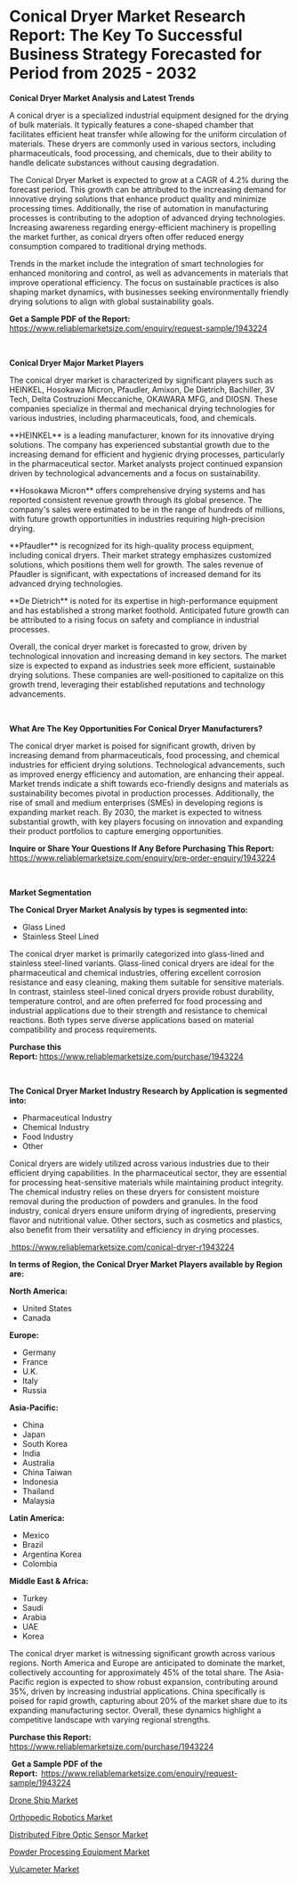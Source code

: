 <p><h1>Conical Dryer Market Research Report: The Key To Successful Business Strategy Forecasted for Period from 2025 - 2032</h1></p><p><strong>Conical Dryer Market Analysis and Latest Trends</strong></p>
<p><p>A conical dryer is a specialized industrial equipment designed for the drying of bulk materials. It typically features a cone-shaped chamber that facilitates efficient heat transfer while allowing for the uniform circulation of materials. These dryers are commonly used in various sectors, including pharmaceuticals, food processing, and chemicals, due to their ability to handle delicate substances without causing degradation.</p><p>The Conical Dryer Market is expected to grow at a CAGR of 4.2% during the forecast period. This growth can be attributed to the increasing demand for innovative drying solutions that enhance product quality and minimize processing times. Additionally, the rise of automation in manufacturing processes is contributing to the adoption of advanced drying technologies. Increasing awareness regarding energy-efficient machinery is propelling the market further, as conical dryers often offer reduced energy consumption compared to traditional drying methods. </p><p>Trends in the market include the integration of smart technologies for enhanced monitoring and control, as well as advancements in materials that improve operational efficiency. The focus on sustainable practices is also shaping market dynamics, with businesses seeking environmentally friendly drying solutions to align with global sustainability goals.</p></p>
<p><strong>Get a Sample PDF of the Report:&nbsp;</strong> <a href="https://www.reliablemarketsize.com/enquiry/request-sample/1943224?utm_campaign=2008&utm_medium=2&utm_source=Github&utm_content=ia&utm_term=10042025&utm_id=conical-dryer">https://www.reliablemarketsize.com/enquiry/request-sample/1943224</a></p>
<p>&nbsp;</p>
<p><strong>Conical Dryer Major Market Players</strong></p>
<p><p>The conical dryer market is characterized by significant players such as HEINKEL, Hosokawa Micron, Pfaudler, Amixon, De Dietrich, Bachiller, 3V Tech, Delta Costruzioni Meccaniche, OKAWARA MFG, and DIOSN. These companies specialize in thermal and mechanical drying technologies for various industries, including pharmaceuticals, food, and chemicals.</p><p>**HEINKEL** is a leading manufacturer, known for its innovative drying solutions. The company has experienced substantial growth due to the increasing demand for efficient and hygienic drying processes, particularly in the pharmaceutical sector. Market analysts project continued expansion driven by technological advancements and a focus on sustainability.</p><p>**Hosokawa Micron** offers comprehensive drying systems and has reported consistent revenue growth through its global presence. The company's sales were estimated to be in the range of hundreds of millions, with future growth opportunities in industries requiring high-precision drying.</p><p>**Pfaudler** is recognized for its high-quality process equipment, including conical dryers. Their market strategy emphasizes customized solutions, which positions them well for growth. The sales revenue of Pfaudler is significant, with expectations of increased demand for its advanced drying technologies.</p><p>**De Dietrich** is noted for its expertise in high-performance equipment and has established a strong market foothold. Anticipated future growth can be attributed to a rising focus on safety and compliance in industrial processes.</p><p>Overall, the conical dryer market is forecasted to grow, driven by technological innovation and increasing demand in key sectors. The market size is expected to expand as industries seek more efficient, sustainable drying solutions. These companies are well-positioned to capitalize on this growth trend, leveraging their established reputations and technology advancements.</p></p>
<p>&nbsp;</p>
<p><strong>What Are The Key Opportunities For Conical Dryer Manufacturers?</strong></p>
<p><p>The conical dryer market is poised for significant growth, driven by increasing demand from pharmaceuticals, food processing, and chemical industries for efficient drying solutions. Technological advancements, such as improved energy efficiency and automation, are enhancing their appeal. Market trends indicate a shift towards eco-friendly designs and materials as sustainability becomes pivotal in production processes. Additionally, the rise of small and medium enterprises (SMEs) in developing regions is expanding market reach. By 2030, the market is expected to witness substantial growth, with key players focusing on innovation and expanding their product portfolios to capture emerging opportunities.</p></p>
<p><strong>Inquire or Share Your Questions If Any Before Purchasing This Report:</strong> <a href="https://www.reliablemarketsize.com/enquiry/pre-order-enquiry/1943224?utm_campaign=2008&utm_medium=2&utm_source=Github&utm_content=ia&utm_term=10042025&utm_id=conical-dryer">https://www.reliablemarketsize.com/enquiry/pre-order-enquiry/1943224</a></p>
<p>&nbsp;</p>
<p><strong>Market Segmentation</strong></p>
<p><strong>The Conical Dryer Market Analysis by types is segmented into:</strong></p>
<p><ul><li>Glass Lined</li><li>Stainless Steel Lined</li></ul></p>
<p><p>The conical dryer market is primarily categorized into glass-lined and stainless steel-lined variants. Glass-lined conical dryers are ideal for the pharmaceutical and chemical industries, offering excellent corrosion resistance and easy cleaning, making them suitable for sensitive materials. In contrast, stainless steel-lined conical dryers provide robust durability, temperature control, and are often preferred for food processing and industrial applications due to their strength and resistance to chemical reactions. Both types serve diverse applications based on material compatibility and process requirements.</p></p>
<p><strong>Purchase this Report:&nbsp;</strong><a href="https://www.reliablemarketsize.com/purchase/1943224?utm_campaign=2008&utm_medium=2&utm_source=Github&utm_content=ia&utm_term=10042025&utm_id=conical-dryer">https://www.reliablemarketsize.com/purchase/1943224</a></p>
<p>&nbsp;</p>
<p><strong>The Conical Dryer Market Industry Research by Application is segmented into:</strong></p>
<p><ul><li>Pharmaceutical Industry</li><li>Chemical Industry</li><li>Food Industry</li><li>Other</li></ul></p>
<p><p>Conical dryers are widely utilized across various industries due to their efficient drying capabilities. In the pharmaceutical sector, they are essential for processing heat-sensitive materials while maintaining product integrity. The chemical industry relies on these dryers for consistent moisture removal during the production of powders and granules. In the food industry, conical dryers ensure uniform drying of ingredients, preserving flavor and nutritional value. Other sectors, such as cosmetics and plastics, also benefit from their versatility and efficiency in drying processes.</p></p>
<p><a href="https://www.reliablemarketsize.com/conical-dryer-r1943224?utm_campaign=2008&utm_medium=2&utm_source=Github&utm_content=ia&utm_term=10042025&utm_id=conical-dryer">&nbsp;https://www.reliablemarketsize.com/conical-dryer-r1943224</a></p>
<p><strong>In terms of Region, the Conical Dryer Market Players available by Region are:</strong></p>
<p>
    <p> <strong> North America: </strong>
        <ul>
            <li>United States</li>
            <li>Canada</li>
        </ul>
        </p> 
    <p> <strong> Europe: </strong>
        <ul>
            <li>Germany</li>
            <li>France</li>
            <li>U.K.</li>
            <li>Italy</li>
            <li>Russia</li>
        </ul>
        </p> 
    <p> <strong> Asia-Pacific: </strong>
        <ul>
            <li>China</li>
            <li>Japan</li>
            <li>South Korea</li>
            <li>India</li>
            <li>Australia</li>
            <li>China Taiwan</li>
            <li>Indonesia</li>
            <li>Thailand</li>
            <li>Malaysia</li>
        </ul>
        </p> 
    <p> <strong> Latin America: </strong>
        <ul>
            <li>Mexico</li>
            <li>Brazil</li>
            <li>Argentina Korea</li>
            <li>Colombia</li>
        </ul>
        </p> 
    <p> <strong> Middle East & Africa: </strong>
        <ul>
            <li>Turkey</li>
            <li>Saudi</li>
            <li>Arabia</li>
            <li>UAE</li>
            <li>Korea</li>
        </ul>
    </p>
    </p>
<p><p>The conical dryer market is witnessing significant growth across various regions. North America and Europe are anticipated to dominate the market, collectively accounting for approximately 45% of the total share. The Asia-Pacific region is expected to show robust expansion, contributing around 35%, driven by increasing industrial applications. China specifically is poised for rapid growth, capturing about 20% of the market share due to its expanding manufacturing sector. Overall, these dynamics highlight a competitive landscape with varying regional strengths.</p></p>
<p><strong>Purchase this Report: </strong><a href="https://www.reliablemarketsize.com/purchase/1943224?utm_campaign=2008&utm_medium=2&utm_source=Github&utm_content=ia&utm_term=10042025&utm_id=conical-dryer">https://www.reliablemarketsize.com/purchase/1943224</a></p>
<p>&nbsp;<strong>Get a Sample PDF of the Report:&nbsp;&nbsp;</strong><a href="https://www.reliablemarketsize.com/enquiry/request-sample/1943224?utm_campaign=2008&utm_medium=2&utm_source=Github&utm_content=ia&utm_term=10042025&utm_id=conical-dryer">https://www.reliablemarketsize.com/enquiry/request-sample/1943224</a></p>
<p><strong></strong></p>
<p><p><a href="https://github.com/melascalbirp/Market-Research-Report-List-1/blob/main/drone-ship-market.md?utm_campaign=2008&utm_medium=2&utm_source=Github&utm_content=ia&utm_term=10042025&utm_id=conical-dryer">Drone Ship Market</a></p><p><a href="https://github.com/waackheidtn5/Market-Research-Report-List-1/blob/main/orthopedic-robotics-market.md?utm_campaign=2008&utm_medium=2&utm_source=Github&utm_content=ia&utm_term=10042025&utm_id=conical-dryer">Orthopedic Robotics Market</a></p><p><a href="https://github.com/jolashta/Market-Research-Report-List-1/blob/main/distributed-fibre-optic-sensor-market.md?utm_campaign=2008&utm_medium=2&utm_source=Github&utm_content=ia&utm_term=10042025&utm_id=conical-dryer">Distributed Fibre Optic Sensor Market</a></p><p><a href="https://github.com/lazregaartun/Market-Research-Report-List-1/blob/main/powder-processing-equipment-market.md?utm_campaign=2008&utm_medium=2&utm_source=Github&utm_content=ia&utm_term=10042025&utm_id=conical-dryer">Powder Processing Equipment Market</a></p><p><a href="https://github.com/laroybarrize/Market-Research-Report-List-1/blob/main/vulcameter-market.md?utm_campaign=2008&utm_medium=2&utm_source=Github&utm_content=ia&utm_term=10042025&utm_id=conical-dryer">Vulcameter Market</a></p></p>